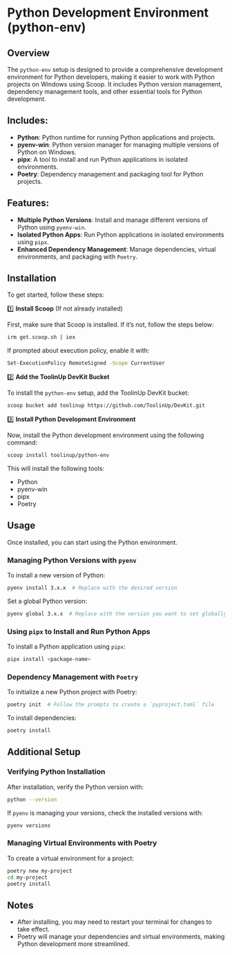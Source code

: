 # Python Development Environment (python-env)

## Overview

The `python-env` setup is designed to provide a comprehensive development environment for Python developers, making it easier to work with Python projects on Windows using Scoop. It includes Python version management, dependency management tools, and other essential tools for Python development.

## Includes:

- **Python**: Python runtime for running Python applications and projects.
- **pyenv-win**: Python version manager for managing multiple versions of Python on Windows.
- **pipx**: A tool to install and run Python applications in isolated environments.
- **Poetry**: Dependency management and packaging tool for Python projects.

## Features:

- **Multiple Python Versions**: Install and manage different versions of Python using `pyenv-win`.
- **Isolated Python Apps**: Run Python applications in isolated environments using `pipx`.
- **Enhanced Dependency Management**: Manage dependencies, virtual environments, and packaging with `Poetry`.

## Installation

To get started, follow these steps:

1️⃣ **Install Scoop** (If not already installed)

First, make sure that Scoop is installed. If it’s not, follow the steps below:

```bash
irm get.scoop.sh | iex
```

If prompted about execution policy, enable it with:

```bash
Set-ExecutionPolicy RemoteSigned -Scope CurrentUser
```

2️⃣ **Add the ToolinUp DevKit Bucket**

To install the `python-env` setup, add the ToolinUp DevKit bucket:

```bash
scoop bucket add toolinup https://github.com/ToolinUp/DevKit.git
```

3️⃣ **Install Python Development Environment**

Now, install the Python development environment using the following command:

```bash
scoop install toolinup/python-env
```

This will install the following tools:

- Python
- pyenv-win
- pipx
- Poetry

## Usage

Once installed, you can start using the Python environment.

### Managing Python Versions with `pyenv`

To install a new version of Python:

```bash
pyenv install 3.x.x  # Replace with the desired version
```

Set a global Python version:

```bash
pyenv global 3.x.x  # Replace with the version you want to set globally
```

### Using `pipx` to Install and Run Python Apps

To install a Python application using `pipx`:

```bash
pipx install <package-name>
```

### Dependency Management with `Poetry`

To initialize a new Python project with Poetry:

```bash
poetry init  # Follow the prompts to create a `pyproject.toml` file
```

To install dependencies:

```bash
poetry install
```

## Additional Setup

### Verifying Python Installation

After installation, verify the Python version with:

```bash
python --version
```

If `pyenv` is managing your versions, check the installed versions with:

```bash
pyenv versions
```

### Managing Virtual Environments with Poetry

To create a virtual environment for a project:

```bash
poetry new my-project
cd my-project
poetry install
```

## Notes

- After installing, you may need to restart your terminal for changes to take effect.
- Poetry will manage your dependencies and virtual environments, making Python development more streamlined.